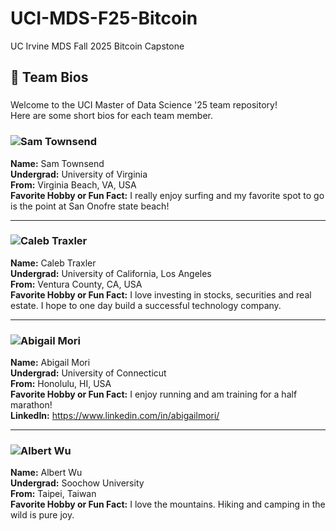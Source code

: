 # UCI-MDS-F25-Bitcoin
UC Irvine MDS Fall 2025 Bitcoin Capstone


## 👥 Team Bios

###
Welcome to the UCI Master of Data Science '25 team repository!  
Here are some short bios for each team member.  
###


### ![Sam Townsend](https://media.licdn.com/dms/image/v2/D4E03AQGhks-y0glDpw/profile-displayphoto-shrink_200_200/B4EZQzJmkdHAAc-/0/1736024948600?e=2147483647&v=beta&t=wq5pDJjaqmjaEWa9YhfoI9_UbEZq31Yw290egWhgeDk)  ###
**Name:** Sam Townsend  
**Undergrad:** University of Virginia  
**From:** Virginia Beach, VA, USA  
**Favorite Hobby or Fun Fact:** I really enjoy surfing and my favorite spot to go is the point at San Onofre state beach!

---

### ![Caleb Traxler](https://avatars.githubusercontent.com/u/69169157?s=400&u=1f56dec8c1fa00ff7681c59d8521ee3ee2ee1b57&v=4)  ###
**Name:** Caleb Traxler  
**Undergrad:** University of California, Los Angeles  
**From:** Ventura County, CA, USA  
**Favorite Hobby or Fun Fact:** I love investing in stocks, securities and real estate. I hope to one day build a successful technology company. 

---

### ![Abigail Mori](https://avatars.githubusercontent.com/u/107724346?s=400&u=9c8f54d992bc21d7a7b4b09faa95843edb922917&v=4) ###
**Name:** Abigail Mori \
**Undergrad:** University of Connecticut \
**From:** Honolulu, HI, USA \
**Favorite Hobby or Fun Fact:** I enjoy running and am training for a half marathon! \
**LinkedIn:** https://www.linkedin.com/in/abigailmori/

---

### ![Albert Wu](https://avatars.githubusercontent.com/u/53148084?v=4&s=300) ###
**Name:** Albert Wu\
**Undergrad:** Soochow University \
**From:** Taipei, Taiwan\
**Favorite Hobby or Fun Fact:** I love the mountains. Hiking and camping in the wild is pure joy.
